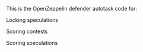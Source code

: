 This is the OpenZeppelin defender autotask code for:

Locking speculations

Scoring contests

Scoring speculations

